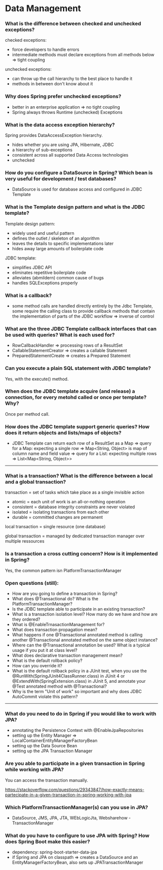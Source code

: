 # Data Management #

### What is the difference between checked and unchecked exceptions? ###

checked exceptions: 
- force developers to handle errors
- intermediate methods must declare exceptions from all methods below => tight coupling

unchecked exceptions:
- can throw up the call hierarchy to the best place to handle it
- methods in between don't know about it

### Why does Spring prefer unchecked exceptions? ###

- better in an enterprise application => no tight coupling
- Spring always throws Runtime (unchecked) Exceptions

### What is the data access exception hierarchy? ###

Spring provides DataAccessException hierarchy.
- hides whether you are using JPA, Hibernate, JDBC
- a hierarchy of sub-exceptions
- consistent across all supported Data Access technologies
- unchecked

### How do you configure a DataSource in Spring? Which bean is very useful for development / test databases? ###

- DataSource is used for database access and configured in JDBC Template

### What is the Template design pattern and what is the JDBC template?  ###

Template design pattern: 
- widely used and useful pattern
- defines the outlet / skeleton of an algorithm
- leaves the details to specific implementations later
- hides away large amounts of boilerplate code

JDBC template:
- simplifies JDBC API
- eliminates repetitive boilerplate code
- alleviates (abmildern) common cause of bugs
- handles SQLExceptions properly

### What is a callback? ###

- some method calls are handled directly entirely by the Jdbc Template, some require the calling class to provide callback methods that contain the implementation of parts of the JDBC workflow
=> inverse of control

### What are the three JDBC Template callback interfaces that can be used with queries? What is each used for? ###

- RowCallbackHandler => processing rows of a ResultSet
- CallableStatementCreator => creates a callable Statement
- PreparedStatementCreate => creates a Prepared Statement

### Can you execute a plain SQL statement with JDBC template? ###

Yes, with the execute() method.

### When does the JDBC template acquire (and release) a connection, for every metohd called or once per template? Why? ####

Once per method call.

### How does the JDBC template support generic queries? How does it return objects and lists/maps of objects? ###

- JDBC Template can return each row of a ResultSet as a Map
=> query for a Map: expecting a single row => Map<String, Object> is map of column name and field value
=> query for a List: expecting multiple rows => List<Map<String, Object>>

----

### What is a transaction? What is the difference between a local and a global transaction? ###

transaction = set of tasks which take place as a single invisible action
- atomic = each unit of work is an all-or-nothing operation
- consistent = database integrity constraints are never violated
- isolated = isolating transactions from each other
- durable = committed changes are permanent

local transaction = single resource (one database)

global transaction = managed by dedicated transaction manager over multiple ressources

### Is a transaction a cross cutting concern? How is it implemented in Spring? ###

Yes, the common pattern isn PlatformTransactionManager

### Open questions (still): ###
- How are you going to define a transaction in Spring? 
- What does @Transactional do? What is the PlatformTransactionManager?
- Is the JDBC template able to participate in an existing transaction?
- What is a transaction isolation level? How many do we have and how are they ordered?
- What is @EnableTrnasactionManagement for?
- What does transaction propagation mean?
- What happens if one @Transactional annotated method is calling another @Transactional annotated method on the same object instance?
- Where can the @Transactional annotation be used? What is a typical usage if you put it at class level?
- What does declarative transaction management mean?
- What is the default rollback policy?
- How can you override it?
- What is the default rollback policy in a JUnit test, when you use the @RunWith(SpringJUnit4ClassRunner.class) in JUnit 4 or @ExtendWith(SpringExtension.class) in JUnit 5, and annotate your @Test annotated method with @Transactional?
- Why is the term "Unit of work" so important and why does JDBC AutoCommit violate this pattern?

-------

### What do you need to do in Spring if you would like to work with JPA? ###

- annotating the Persistence Context with @EnableJpaRepositories
- setting up the Entity Manager => LocalContainerEntityManagerFactoryBean
- setting up the Data Source Bean
- setting up the JPA Transaction Manager

### Are you able to participate in a given transaction in Spring while working with JPA? ###

You can access the transaction manually.

https://stackoverflow.com/questions/29343847/how-exactly-means-partecipate-in-a-given-transaction-in-spring-working-with-jpa

### Which PlatformTransactionManager(s) can you use in JPA? ###

- DataSource, JMS, JPA, JTA, WEbLogicJta, Websharehow - TransactionManager

### What do you have to configure to use JPA with Spring? How does Spring Boot make this easier? ###

- dependency: spring-boot-starter-data-jpa
- if Spring and JPA on classpath => creates a DataSource and an EntityManagerFactoryBean, also sets up JPATransactionManager

